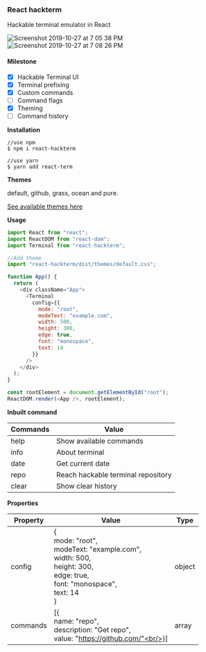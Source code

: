 ### React hackterm

Hackable terminal emulator in React

![Screenshot 2019-10-27 at 7 05 38 PM](https://user-images.githubusercontent.com/2352462/67639186-0e28c000-f8ed-11e9-80bb-fe02a36c8d84.png)
![Screenshot 2019-10-27 at 7 08 26 PM](https://user-images.githubusercontent.com/2352462/67639199-31ec0600-f8ed-11e9-9698-962d87b44fca.png)

#### Milestone

- [x] Hackable Terminal UI
- [x] Terminal prefixing
- [x] Custom commands
- [ ] Command flags
- [x] Theming
- [ ] Command history

**Installation**

```
//use npm
$ npm i react-hackterm

//use yarn
$ yarn add react-term

```

**Themes**

default, github, grass, ocean and pure.

[See available themes here](https://github.com/kimolalekan/react-hackterm/tree/master/dist/themes)

**Usage**

```js
import React from "react";
import ReactDOM from "react-dom";
import Terminal from "react-hackterm";

//Add theme
import "react-hackterm/dist/themes/default.css";

function App() {
  return (
    <div className="App">
      <Terminal
        config={{
          mode: "root",
          modeText: "example.com",
          width: 500,
          height: 300,
          edge: true,
          font: "monospace",
          text: 14
        }}
      />
    </div>
  );
}

const rootElement = document.getElementById("root");
ReactDOM.render(<App />, rootElement);
```

**Inbuilt command**

| Commands | Value                              |
| -------- | ---------------------------------- |
| help     | Show available commands            |
| info     | About terminal                     |
| date     | Get current date                   |
| repo     | Reach hackable terminal repository |
| clear    | Show clear history                 |

**Properties**

| Property | Value                                                                                                                                       | Type   |
| -------- | ------------------------------------------------------------------------------------------------------------------------------------------- | ------ |
| config   | {<br/>mode: "root",<br/>modeText: "example.com",<br/>width: 500,<br/>height: 300,<br/>edge: true,<br/>font: "monospace",<br/>text: 14<br/>} | object |
| commands | [{<br/>name: "repo",<br/>description: "Get repo", <br/>value: "https://github.com/"<br/>}]                                                  | array  |

